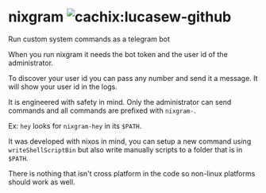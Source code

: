 # nixgram ![cachix:lucasew-github](https://img.shields.io/github/workflow/status/lucasew/nixgram/Cachix?label=cachix%3Alucasew-github&logo=github&style=flat-square)

Run custom system commands as a telegram bot

When you run nixgram it needs the bot token and the user id of the administrator.

To discover your user id you can pass any number and send it a message. It will show your user id in the logs.

It is engineered with safety in mind. Only the administrator can send commands and all commands are prefixed with `nixgram-`.

Ex: `hey` looks for `nixgram-hey` in its `$PATH`.

It was developed with nixos in mind, you can setup a new command using `writeShellScriptBin` but also write manually scripts to a folder that is in `$PATH`.

There is nothing that isn't cross platform in the code so non-linux platforms should work as well.
